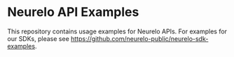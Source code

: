 # Neurelo API Examples

This repository contains usage examples for Neurelo APIs. For examples for our SDKs, please see https://github.com/neurelo-public/neurelo-sdk-examples.
